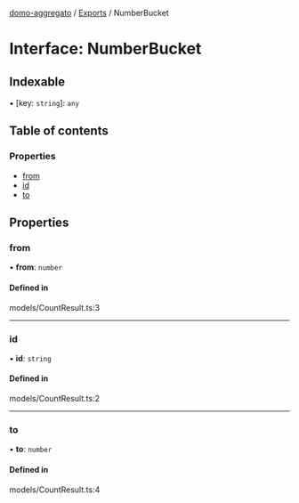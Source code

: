 [domo-aggregato](../README.md) / [Exports](../modules.md) / NumberBucket

# Interface: NumberBucket

## Indexable

▪ [key: `string`]: `any`

## Table of contents

### Properties

- [from](NumberBucket.md#from)
- [id](NumberBucket.md#id)
- [to](NumberBucket.md#to)

## Properties

### from

• **from**: `number`

#### Defined in

models/CountResult.ts:3

___

### id

• **id**: `string`

#### Defined in

models/CountResult.ts:2

___

### to

• **to**: `number`

#### Defined in

models/CountResult.ts:4
